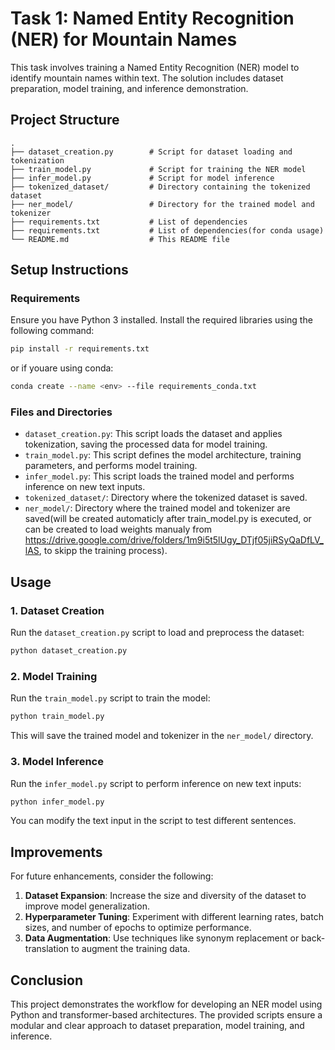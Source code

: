 # Task 1: Named Entity Recognition (NER) for Mountain Names

This task involves training a Named Entity Recognition (NER) model to identify mountain names within text. The solution includes dataset preparation, model training, and inference demonstration.

## Project Structure

```
.
├── dataset_creation.py        # Script for dataset loading and tokenization
├── train_model.py             # Script for training the NER model
├── infer_model.py             # Script for model inference
├── tokenized_dataset/         # Directory containing the tokenized dataset
├── ner_model/                 # Directory for the trained model and tokenizer
├── requirements.txt           # List of dependencies
├── requirements.txt           # List of dependencies(for conda usage)
└── README.md                  # This README file
```

## Setup Instructions

### Requirements

Ensure you have Python 3 installed. Install the required libraries using the following command:

```bash
pip install -r requirements.txt
```
or if youare using conda:
```bash
conda create --name <env> --file requirements_conda.txt
```

### Files and Directories

- `dataset_creation.py`: This script loads the dataset and applies tokenization, saving the processed data for model training.
- `train_model.py`: This script defines the model architecture, training parameters, and performs model training.
- `infer_model.py`: This script loads the trained model and performs inference on new text inputs.
- `tokenized_dataset/`: Directory where the tokenized dataset is saved.
- `ner_model/`: Directory where the trained model and tokenizer are saved(will be created automaticly after train_model.py is executed, or can be created to load weights manualy from https://drive.google.com/drive/folders/1m9i5t5lUgy_DTjf05jiRSyQaDfLV_lAS, to skipp the training process).

## Usage

### 1. Dataset Creation

Run the `dataset_creation.py` script to load and preprocess the dataset:

```bash
python dataset_creation.py
```

### 2. Model Training

Run the `train_model.py` script to train the model:

```bash
python train_model.py
```

This will save the trained model and tokenizer in the `ner_model/` directory.

### 3. Model Inference

Run the `infer_model.py` script to perform inference on new text inputs:

```bash
python infer_model.py
```

You can modify the text input in the script to test different sentences.

## Improvements

For future enhancements, consider the following:

1. **Dataset Expansion**: Increase the size and diversity of the dataset to improve model generalization.
2. **Hyperparameter Tuning**: Experiment with different learning rates, batch sizes, and number of epochs to optimize performance.
3. **Data Augmentation**: Use techniques like synonym replacement or back-translation to augment the training data.

## Conclusion

This project demonstrates the workflow for developing an NER model using Python and transformer-based architectures. The provided scripts ensure a modular and clear approach to dataset preparation, model training, and inference.

